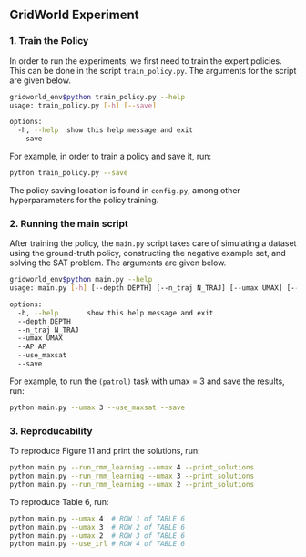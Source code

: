 ## GridWorld Experiment

### 1. Train the Policy

In order to run the experiments, we first need to train the expert policies. This can be done in the script `train_policy.py`. The arguments for the script are given below.

```bash
gridworld_env$python train_policy.py --help
usage: train_policy.py [-h] [--save]

options:
  -h, --help  show this help message and exit
  --save
```
For example, in order to train a policy and save it, run:
```bash
python train_policy.py --save
```
The policy saving location is found in `config.py`, among other hyperparameters for the policy training. 

### 2. Running the main script

After training the policy, the `main.py` script takes care of simulating a dataset using the ground-truth policy, constructing the negative example set, and solving the SAT problem. The arguments are given below.
```bash
gridworld_env$python main.py --help
usage: main.py [-h] [--depth DEPTH] [--n_traj N_TRAJ] [--umax UMAX] [--AP AP] [--use_maxsat] [--save]

options:
  -h, --help       show this help message and exit
  --depth DEPTH
  --n_traj N_TRAJ
  --umax UMAX
  --AP AP
  --use_maxsat
  --save
```
For example, to run the `(patrol)` task with umax = 3 and save the results, run:
```bash
python main.py --umax 3 --use_maxsat --save 
```


### 3. Reproducability

To reproduce Figure 11 and print the solutions, run:

```bash
python main.py --run_rmm_learning --umax 4 --print_solutions
python main.py --run_rmm_learning --umax 3 --print_solutions
python main.py --run_rmm_learning --umax 2 --print_solutions
```

To reproduce Table 6, run:
```bash
python main.py --umax 4  # ROW 1 of TABLE 6
python main.py --umax 3  # ROW 2 of TABLE 6
python main.py --umax 2  # ROW 3 of TABLE 6
python main.py --use_irl # ROW 4 of TABLE 6
```
